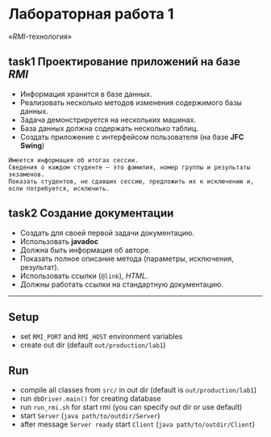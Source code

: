 # Лабораторная работа 1
«*RMI*-технология»

## task1 Проектирование приложений на базе *RMI*
* Информация хранится в базе данных. 
* Реализовать несколько методов изменения содержимого базы данных. 
* Задача демонстрируется на нескольких машинах. 
* База данных должна содержать несколько таблиц.
* Создать приложение с интерфейсом пользователя (на базе **JFC Swing**) 

```
Имеется информация об итогах сессии. 
Сведения о каждом студенте — это фамилия, номер группы и результаты экзаменов. 
Показать студентов, не сдавших сессию, предложить их к исключению и, если потребуется, исключить.
```

## task2 Создание документации
* Создать для своей первой задачи документацию.
* Использовать **javadoc**
* Должна быть информация об авторе. 
* Показать полное описание метода (параметры, исключения, результат). 
* Использовать ссылки (`@link`), *HTML*. 
* Должны работать ссылки на стандартную документацию.

***
## Setup
* set `RMI_PORT` and `RMI_HOST` environment variables
* create out dir (default `out/production/lab1`)

## Run
* compile all classes from `src/` in out dir (default is `out/production/lab1`)
* run `dbDriver.main()` for creating database
* run `run_rmi.sh` for start rmi (you can specify out dir or use default)
* start `Server` (`java path/to/outdir/Server`)
* after message `Server ready` start `Client` (`java path/to/outdir/Client`)

